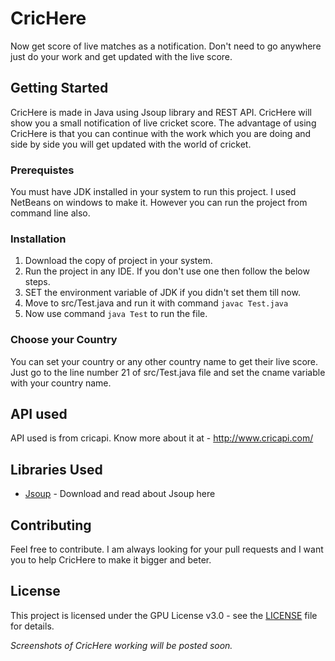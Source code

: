 # CricHere
Now get score of live matches as a notification. Don't need to go anywhere just do your work and get updated with the live score.

## Getting Started
CricHere is made in Java using Jsoup library and REST API. CricHere will show you a small notification of live cricket score. The advantage of using CricHere is that you can continue with the work which you are doing and side by side you will get updated with the world of cricket. 

### Prerequistes
You must have JDK installed in your system to run this project. I used NetBeans on windows to make it. However you can run the project from command line also.

### Installation
1. Download the copy of project in your system.
2. Run the project in any IDE. If you don't use one then follow the below steps.
2. SET the environment variable of JDK if you didn't set them till now.
3. Move to src/Test.java and run it with command 
`javac Test.java`
4. Now use command
`java Test`
to run the file.

### Choose your Country
You can set your country or any other country name to get their live score. Just go to the line number 21 of src/Test.java file and set the cname variable with your country name. 

## API used
API used is from cricapi. Know more about it at - http://www.cricapi.com/

## Libraries Used
* [Jsoup](https://jsoup.org/download) - Download and read about Jsoup here

## Contributing
Feel free to contribute. I am always looking for your pull requests and I want you to help CricHere to make it bigger and beter.

## License
This project is licensed under the GPU License v3.0 - see the [LICENSE](LICENSE) file for details.

*Screenshots of CricHere working will be posted soon.*

